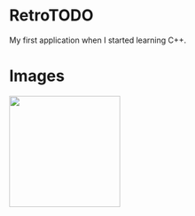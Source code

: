 # RetroTODO
My first application when I started learning C++.

# Images
<img src="https://github.com/Kevvski/RetroTODO/blob/main/AppImages/1.jpg" width="200">

